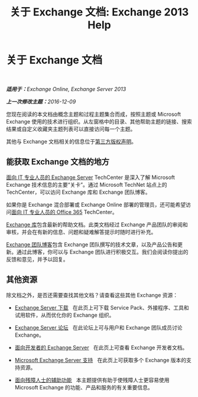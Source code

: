 ﻿---
title: '关于 Exchange 文档: Exchange 2013 Help'
TOCTitle: 关于 Exchange 文档
ms:assetid: cbc07e0d-2884-4e5d-8065-39b7f6299b9b
ms:mtpsurl: https://technet.microsoft.com/zh-cn/library/Dd351146(v=EXCHG.150)
ms:contentKeyID: 50489791
ms.date: 01/11/2018
mtps_version: v=EXCHG.150
ms.translationtype: HT
---

# 关于 Exchange 文档

 

_<strong>适用于：</strong>Exchange Online, Exchange Server 2013_

_<strong>上一次修改主题：</strong>2016-12-09_

您现在阅读的本文档由概念主题和过程主题集合而成，按照主题或 Microsoft Exchange 使用的技术进行组织。从左窗格中的目录、其他帮助主题的链接、搜索结果或自定义收藏夹主题列表可以直接访问每一个主题。

其他与 Exchange 文档相关的信息位于[第三方版权声明](third-party-copyright-notices-exchange-2013-help.md)。

## 能获取 Exchange 文档的地方

[面向 IT 专业人员的 Exchange Server](https://go.microsoft.com/fwlink/p/?linkid=34165) TechCenter 是深入了解 Microsoft Exchange 技术信息的主要“关卡”。通过 Microsoft TechNet 站点上的 TechCenter，可以访问 Exchange 库和 Exchange 团队博客。

如果你是 Exchange 混合部署或 Exchange Online 部署的管理员，还可能希望访问[面向 IT 专业人员的 Office 365](https://go.microsoft.com/fwlink/p/?linkid=282341) TechCenter。

[Exchange 库](https://go.microsoft.com/fwlink/p/?linkid=82055)包含最新的帮助文档。此类文档经过 Exchange 产品团队的审阅和审核，并会在有新的信息、问题和疑难解答提示时随时进行补充。

[Exchange 团队博客](https://go.microsoft.com/fwlink/p/?linkid=178595)包含 Exchange 团队撰写的技术文章，以及产品公告和更新。通过此博客，你可以与 Exchange 团队进行积极交互。我们会阅读你提出的反馈和意见，并予以回复。

## 其他资源

除文档之外，是否还需要查找其他文档？请查看这些其他 Exchange 资源：

  - [Exchange Server 下载](https://go.microsoft.com/fwlink/p/?linkid=179447)   在此页上可下载 Service Pack、外接程序、工具和试用软件，从而优化你的 Exchange 组织。

  - [Exchange Server 论坛](https://go.microsoft.com/fwlink/p/?linkid=60612)   在此论坛上可与用户和 Exchange 团队成员讨论 Exchange。

  - [面向开发者的 Exchange Server](http://go.microsoft.com/fwlink/p/?linkid=24705)   在此页上可查看 Exchange 开发者文档。

  - [Microsoft Exchange Server 支持](https://go.microsoft.com/fwlink/p/?linkid=283967)   在此页上可获取多个 Exchange 版本的支持资源。

  - [面向残障人士的辅助功能](accessibility-for-people-with-disabilities-exchange-2013-help.md)   本主题提供有助于使残障人士更容易使用 Microsoft Exchange 的功能、产品和服务的有关重要信息。

